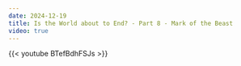 ```yaml
---
date: 2024-12-19
title: Is the World about to End? - Part 8 - Mark of the Beast
video: true
---
```



{{< youtube BTefBdhFSJs >}}
